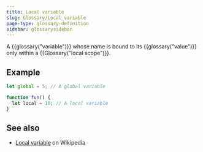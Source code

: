 ```yaml
---
title: Local variable
slug: Glossary/Local_variable
page-type: glossary-definition
sidebar: glossarysidebar
---
```



A {{glossary("variable")}} whose name is bound to its {{glossary("value")}} only within a {{Glossary("local scope")}}.

## Example

```js
let global = 5; // A global variable

function fun() {
  let local = 10; // A local variable
}
```

## See also

- [Local variable](https://en.wikipedia.org/wiki/Local_variable) on Wikipedia
